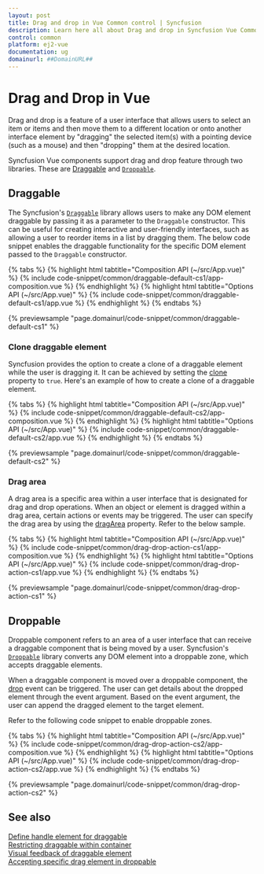 ```yaml
---
layout: post
title: Drag and drop in Vue Common control | Syncfusion
description: Learn here all about Drag and drop in Syncfusion Vue Common control of Syncfusion Essential JS 2 and more.
control: common
platform: ej2-vue
documentation: ug
domainurl: ##DomainURL##
---
```


# Drag and Drop in Vue

Drag and drop is a feature of a user interface that allows users to select an item or items and then move them to a different location or onto another interface element by "dragging" the selected item(s) with a pointing device (such as a mouse) and then "dropping" them at the desired location.

Syncfusion Vue components support drag and drop feature through two libraries. These are [Draggable](https://ej2.syncfusion.com/documentation/api/base/draggable) and [`Droppable`](https://ej2.syncfusion.com/documentation/api/base/droppable).

## Draggable

The Syncfusion's [`Draggable`](https://ej2.syncfusion.com/documentation/api/base/draggable) library allows users to make any DOM element draggable by passing it as a parameter to the `Draggable` constructor. This can be useful for creating interactive and user-friendly interfaces, such as allowing a user to reorder items in a list by dragging them. The below code snippet enables the draggable functionality for the specific DOM element passed to the `Draggable` constructor.

 {% tabs %}
{% highlight html tabtitle="Composition API (~/src/App.vue)" %}
{% include code-snippet/common/draggable-default-cs1/app-composition.vue %}
{% endhighlight %}
{% highlight html tabtitle="Options API (~/src/App.vue)" %}
{% include code-snippet/common/draggable-default-cs1/app.vue %}
{% endhighlight %}
{% endtabs %}
        
{% previewsample "page.domainurl/code-snippet/common/draggable-default-cs1" %}

### Clone draggable element

Syncfusion provides the option to create a clone of a draggable element while the user is dragging it. It can be achieved by setting the [clone](https://ej2.syncfusion.com/documentation/api/base/draggable/#clone) property to `true`. Here's an example of how to create a clone of a draggable element.

 {% tabs %}
{% highlight html tabtitle="Composition API (~/src/App.vue)" %}
{% include code-snippet/common/draggable-default-cs2/app-composition.vue %}
{% endhighlight %}
{% highlight html tabtitle="Options API (~/src/App.vue)" %}
{% include code-snippet/common/draggable-default-cs2/app.vue %}
{% endhighlight %}
{% endtabs %}
        
{% previewsample "page.domainurl/code-snippet/common/draggable-default-cs2" %}

### Drag area

A drag area is a specific area within a user interface that is designated for drag and drop operations. When an object or element is dragged within a drag area, certain actions or events may be triggered. The user can specify the drag area by using the [dragArea](https://ej2.syncfusion.com/documentation/api/base/draggable/#dragarea) property. Refer to the below sample.

{% tabs %}
{% highlight html tabtitle="Composition API (~/src/App.vue)" %}
{% include code-snippet/common/drag-drop-action-cs1/app-composition.vue %}
{% endhighlight %}
{% highlight html tabtitle="Options API (~/src/App.vue)" %}
{% include code-snippet/common/drag-drop-action-cs1/app.vue %}
{% endhighlight %}
{% endtabs %}
        
{% previewsample "page.domainurl/code-snippet/common/drag-drop-action-cs1" %}



## Droppable

Droppable component refers to an area of a user interface that can receive a draggable component that is being moved by a user. Syncfusion's [`Droppable`](https://ej2.syncfusion.com/documentation/api/base/droppable) library converts any DOM element into a droppable zone, which accepts draggable elements.

When a draggable component is moved over a droppable component, the [drop](https://ej2.syncfusion.com/documentation/api/base/droppable/#events) event can be triggered. The user can get details about the dropped element through the event argument. Based on the event argument, the user can append the dragged element to the target element.

Refer to the following code snippet to enable droppable zones.

{% tabs %}
{% highlight html tabtitle="Composition API (~/src/App.vue)" %}
{% include code-snippet/common/drag-drop-action-cs2/app-composition.vue %}
{% endhighlight %}
{% highlight html tabtitle="Options API (~/src/App.vue)" %}
{% include code-snippet/common/drag-drop-action-cs2/app.vue %}
{% endhighlight %}
{% endtabs %}
        
{% previewsample "page.domainurl/code-snippet/common/drag-drop-action-cs2" %}

## See also

[Define handle element for draggable](https://ej2.syncfusion.com/documentation/api/base/draggable#handle)<br/>
[Restricting draggable within container](https://ej2.syncfusion.com/documentation/api/base/draggable#dragarea)<br>
[Visual feedback of draggable element](https://ej2.syncfusion.com/documentation/api/base/draggable#clone)<br>
[Accepting specific drag element in droppable](https://ej2.syncfusion.com/documentation/api/base/droppable#accept)